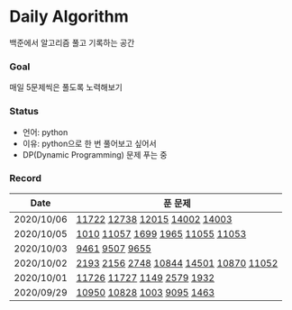 # Daily Algorithm

백준에서 알고리즘 풀고 기록하는 공간

### Goal

매일 5문제씩은 풀도록 노력해보기

### Status

- 언어: python
- 이유: python으로 한 번 풀어보고 싶어서
- DP(Dynamic Programming) 문제 푸는 중

### Record

| Date       | 푼 문제                                                                                                                                       |
| ---------- | --------------------------------------------------------------------------------------------------------------------------------------------- |
| 2020/10/06 | [11722](DP/11722.py) [12738](DP/12738.py) [12015](DP/12015.py) [14002](DP/14002.py) [14003](DP/14003.py)                                      |
| 2020/10/05 | [1010](DP/1010.py) [11057](DP/11057.py) [1699](DP/1699.py) [1965](DP/1965.py) [11055](DP/11055.py) [11053](DP/11053.py)                       |
| 2020/10/03 | [9461](DP/9461.py) [9507](DP/9507.py) [9655](9655.py)                                                                                         |
| 2020/10/02 | [2193](DP/2193.py) [2156](DP/2156.py) [2748](DP/2748.py) [10844](DP/10844.py) [14501](DP/14501.py)  [10870](DP/10870.py) [11052](DP/11052.py) |
| 2020/10/01 | [11726](DP/11726.py) [11727](Dp/11727.py) [1149](DP/1149.py) [2579](DP/2579.py) [1932](DP/1932.py)                                            |
| 2020/09/29 | [10950](DP/10950.py) [10828](DP/10828.py) [1003](DP/1003.py) [9095](DP/9095.py) [1463](DP/1463.py)                                            |